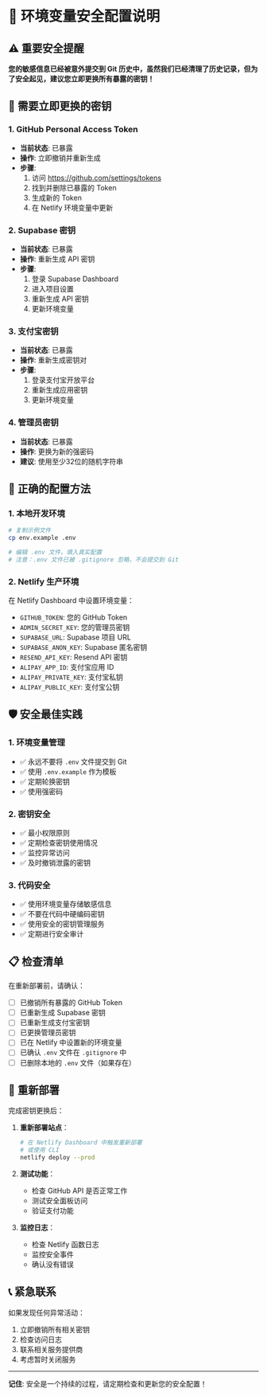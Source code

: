 # 🔐 环境变量安全配置说明

## ⚠️ 重要安全提醒

**您的敏感信息已经被意外提交到 Git 历史中，虽然我们已经清理了历史记录，但为了安全起见，建议您立即更换所有暴露的密钥！**

## 🚨 需要立即更换的密钥

### 1. GitHub Personal Access Token
- **当前状态**: 已暴露
- **操作**: 立即撤销并重新生成
- **步骤**:
  1. 访问 https://github.com/settings/tokens
  2. 找到并删除已暴露的 Token
  3. 生成新的 Token
  4. 在 Netlify 环境变量中更新

### 2. Supabase 密钥
- **当前状态**: 已暴露
- **操作**: 重新生成 API 密钥
- **步骤**:
  1. 登录 Supabase Dashboard
  2. 进入项目设置
  3. 重新生成 API 密钥
  4. 更新环境变量

### 3. 支付宝密钥
- **当前状态**: 已暴露
- **操作**: 重新生成密钥对
- **步骤**:
  1. 登录支付宝开放平台
  2. 重新生成应用密钥
  3. 更新环境变量

### 4. 管理员密钥
- **当前状态**: 已暴露
- **操作**: 更换为新的强密码
- **建议**: 使用至少32位的随机字符串

## 🔧 正确的配置方法

### 1. 本地开发环境
```bash
# 复制示例文件
cp env.example .env

# 编辑 .env 文件，填入真实配置
# 注意：.env 文件已被 .gitignore 忽略，不会提交到 Git
```

### 2. Netlify 生产环境
在 Netlify Dashboard 中设置环境变量：
- `GITHUB_TOKEN`: 您的 GitHub Token
- `ADMIN_SECRET_KEY`: 您的管理员密钥
- `SUPABASE_URL`: Supabase 项目 URL
- `SUPABASE_ANON_KEY`: Supabase 匿名密钥
- `RESEND_API_KEY`: Resend API 密钥
- `ALIPAY_APP_ID`: 支付宝应用 ID
- `ALIPAY_PRIVATE_KEY`: 支付宝私钥
- `ALIPAY_PUBLIC_KEY`: 支付宝公钥

## 🛡️ 安全最佳实践

### 1. 环境变量管理
- ✅ 永远不要将 `.env` 文件提交到 Git
- ✅ 使用 `.env.example` 作为模板
- ✅ 定期轮换密钥
- ✅ 使用强密码

### 2. 密钥安全
- ✅ 最小权限原则
- ✅ 定期检查密钥使用情况
- ✅ 监控异常访问
- ✅ 及时撤销泄露的密钥

### 3. 代码安全
- ✅ 使用环境变量存储敏感信息
- ✅ 不要在代码中硬编码密钥
- ✅ 使用安全的密钥管理服务
- ✅ 定期进行安全审计

## 📋 检查清单

在重新部署前，请确认：

- [ ] 已撤销所有暴露的 GitHub Token
- [ ] 已重新生成 Supabase 密钥
- [ ] 已重新生成支付宝密钥
- [ ] 已更换管理员密钥
- [ ] 已在 Netlify 中设置新的环境变量
- [ ] 已确认 `.env` 文件在 `.gitignore` 中
- [ ] 已删除本地的 `.env` 文件（如果存在）

## 🚀 重新部署

完成密钥更换后：

1. **重新部署站点**：
   ```bash
   # 在 Netlify Dashboard 中触发重新部署
   # 或使用 CLI
   netlify deploy --prod
   ```

2. **测试功能**：
   - 检查 GitHub API 是否正常工作
   - 测试安全面板访问
   - 验证支付功能

3. **监控日志**：
   - 检查 Netlify 函数日志
   - 监控安全事件
   - 确认没有错误

## 📞 紧急联系

如果发现任何异常活动：
1. 立即撤销所有相关密钥
2. 检查访问日志
3. 联系相关服务提供商
4. 考虑暂时关闭服务

---

**记住**: 安全是一个持续的过程，请定期检查和更新您的安全配置！
